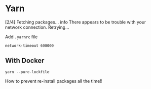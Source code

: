 # Yarn

[2/4] Fetching packages...
info There appears to be trouble with your network connection. Retrying...

Add `.yarnrc` file

```.yarnrc
network-timeout 600000
```

## With Docker

```
yarn --pure-lockfile
```

How to prevent re-install packages all the time!!
